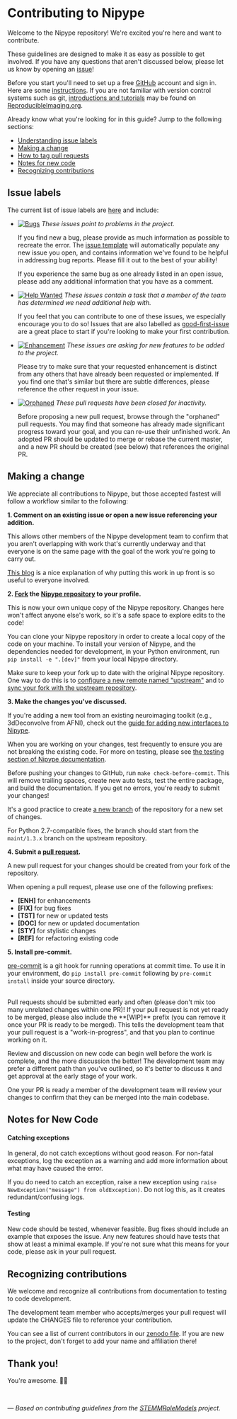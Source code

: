 # Contributing to Nipype

Welcome to the Nipype repository! We're excited you're here and want to contribute.

These guidelines are designed to make it as easy as possible to get involved. If you have any questions that aren't discussed below, please let us know by opening an [issue][link_issues]!

Before you start you'll need to set up a free [GitHub][link_github] account and sign in. Here are some [instructions][link_signupinstructions].
If you are not familiar with version control systems such as git,
 [introductions and tutorials](http://www.reproducibleimaging.org/module-reproducible-basics/02-vcs/)
 may be found on [ReproducibleImaging.org](https://www.reproducibleimaging.org/).

Already know what you're looking for in this guide? Jump to the following sections:
* [Understanding issue labels](#issue-labels)
* [Making a change](#making-a-change)
* [How to tag pull requests](#tagging-pull-requests)
* [Notes for new code](#notes-for-new-code)
* [Recognizing contributions](#recognizing-contributions)

## Issue labels

The current list of issue labels are [here][link_labels] and include:

* [![Bugs](https://img.shields.io/badge/-bugs-fc2929.svg)][link_bugs] *These issues point to problems in the project.*

    If you find new a bug, please provide as much information as possible to recreate the error.
    The [issue template][link_issue_template] will automatically populate any new issue you open, and contains information we've found to be helpful in addressing bug reports.
    Please fill it out to the best of your ability!

    If you experience the same bug as one already listed in an open issue, please add any additional information that you have as a comment.

* [![Help Wanted](https://img.shields.io/badge/-help%20wanted-c2e0c6.svg)][link_helpwanted] *These issues contain a task that a member of the team has determined we need additional help with.*

    If you feel that you can contribute to one of these issues, we especially encourage you to do so!
    Issues that are also labelled as [good-first-issue][link_good_first_issue] are a great place to start if you're looking to make your first contribution.

* [![Enhancement](https://img.shields.io/badge/-enhancement-00FF09.svg)][link_enhancement] *These issues are asking for new features to be added to the project.*

    Please try to make sure that your requested enhancement is distinct from any others that have already been requested or implemented.
    If you find one that's similar but there are subtle differences, please reference the other request in your issue.

* [![Orphaned](https://img.shields.io/badge/-orphaned-9baddd.svg)][link_orphaned] *These pull requests have been closed for inactivity.*

    Before proposing a new pull request, browse through the "orphaned" pull requests.
    You may find that someone has already made significant progress toward your goal, and you can re-use their
    unfinished work.
    An adopted PR should be updated to merge or rebase the current master, and a new PR should be created (see
    below) that references the original PR.

## Making a change

We appreciate all contributions to Nipype, but those accepted fastest will follow a workflow similar to the following:

**1. Comment on an existing issue or open a new issue referencing your addition.**

This allows other members of the Nipype development team to confirm that you aren't overlapping with work that's currently underway and that everyone is on the same page with the goal of the work you're going to carry out.

[This blog][link_pushpullblog] is a nice explanation of why putting this work in up front is so useful to everyone involved.

**2. [Fork][link_fork] the [Nipype repository][link_nipype] to your profile.**

This is now your own unique copy of the Nipype repository.
Changes here won't affect anyone else's work, so it's a safe space to explore edits to the code!

You can clone your Nipype repository in order to create a local copy of the code on your machine.
To install your version of Nipype, and the dependencies needed for development,
in your Python environment, run `pip install -e ".[dev]"` from your local Nipype
directory.

Make sure to keep your fork up to date with the original Nipype repository.
One way to do this is to [configure a new remote named "upstream"](https://help.github.com/articles/configuring-a-remote-for-a-fork/)
 and to [sync your fork with the upstream repository][link_updateupstreamwiki].

**3. Make the changes you've discussed.**

If you're adding a new tool from an existing neuroimaging toolkit (e.g., 3dDeconvolve from AFNI),
check out the [guide for adding new interfaces to Nipype][link_new_interfaces].

When you are working on your changes, test frequently to ensure you are not breaking the existing code.
For more on testing, please see [the testing section of Nipype documentation](http://nipype.readthedocs.io/en/latest/devel/testing_nipype.html).

Before pushing your changes to GitHub, run `make check-before-commit`. This will remove trailing spaces, create new auto tests,
test the entire package, and build the documentation.
If you get no errors, you're ready to submit your changes!

It's a good practice to create [a new branch](https://help.github.com/articles/about-branches/)
of the repository for a new set of changes.

For Python 2.7-compatible fixes, the branch should start from the `maint/1.3.x` branch on the
upstream repository.

**4. Submit a [pull request][link_pullrequest].**

A new pull request for your changes should be created from your fork of the repository.

When opening a pull request, please use one of the following prefixes:


* **[ENH]** for enhancements
* **[FIX]** for bug fixes
* **[TST]** for new or updated tests
* **[DOC]** for new or updated documentation
* **[STY]** for stylistic changes
* **[REF]** for refactoring existing code

**5. Install pre-commit.**

[pre-commit](https://pre-commit.com/) is a git hook for running operations at commit time. To use it in
your environment, do `pip install pre-commit` following by `pre-commit install`
inside your source directory.

<br>
Pull requests should be submitted early and often (please don't mix too many unrelated changes within one PR)!
If your pull request is not yet ready to be merged, please also include the **[WIP]** prefix (you can remove it once your PR is ready to be merged).
This tells the development team that your pull request is a "work-in-progress", and that you plan to continue working on it.

Review and discussion on new code can begin well before the work is complete, and the more discussion the better!
The development team may prefer a different path than you've outlined, so it's better to discuss it and get approval at the early stage of your work.

One your PR is ready a member of the development team will review your changes to confirm that they can be merged into the main codebase.

## Notes for New Code

#### Catching exceptions
In general, do not catch exceptions without good reason.
For non-fatal exceptions, log the exception as a warning and add more information about what may have caused the error.

If you do need to catch an exception, raise a new exception using ``raise NewException("message") from oldException)``.
Do not log this, as it creates redundant/confusing logs.

#### Testing
New code should be tested, whenever feasible.
Bug fixes should include an example that exposes the issue.
Any new features should have tests that show at least a minimal example.
If you're not sure what this means for your code, please ask in your pull request.

## Recognizing contributions

We welcome and recognize all contributions from documentation to testing to code development.

The development team member who accepts/merges your pull request will update the CHANGES file to reference your contribution.

You can see a list of current contributors in our [zenodo file][link_zenodo].
If you are new to the project, don't forget to add your name and affiliation there!

## Thank you!

You're awesome. :wave::smiley:

<br>

*&mdash; Based on contributing guidelines from the [STEMMRoleModels][link_stemmrolemodels] project.*

[link_github]: https://github.com/
[link_nipype]: https://github.com/nipy/nipype
[link_signupinstructions]: https://help.github.com/articles/signing-up-for-a-new-github-account
[link_react]: https://github.com/blog/2119-add-reactions-to-pull-requests-issues-and-comments
[link_issues]: https://github.com/nipy/nipype/issues
[link_labels]: https://github.com/nipy/nipype/labels
[link_discussingissues]: https://help.github.com/articles/discussing-projects-in-issues-and-pull-requests

[link_bugs]: https://github.com/nipy/nipype/labels/bug
[link_issue_template]: https://github.com/nipy/nipype/blob/master/.github/ISSUE_TEMPLATE.md
[link_helpwanted]: https://github.com/nipy/nipype/labels/help-wanted
[link_good_first_issue]: https://github.com/nipy/nipype/issues?q=is%3Aopen+is%3Aissue+label%3Agood-first-issue
[link_enhancement]: https://github.com/nipy/nipype/labels/enhancement
[link_orphaned]: https://github.com/nipy/nipype/pulls?q=is%3Apr+label%3Aorphaned+is%3Aclosed

[link_pullrequest]: https://help.github.com/articles/creating-a-pull-request-from-a-fork/
[link_fork]: https://help.github.com/articles/fork-a-repo/
[link_pushpullblog]: https://www.igvita.com/2011/12/19/dont-push-your-pull-requests/
[link_updateupstreamwiki]: https://help.github.com/articles/syncing-a-fork/

[link_new_interfaces]: http://nipype.readthedocs.io/en/latest/devel/interface_specs.html
[link_cloning]: https://help.github.com/articles/cloning-a-repository/
[link_stemmrolemodels]: https://github.com/KirstieJane/STEMMRoleModels
[link_zenodo]: https://github.com/nipy/nipype/blob/master/.zenodo.json
